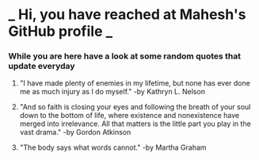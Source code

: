 # **_ Hi, you have reached at Mahesh's GitHub profile _**


### While you are here have a look at some random quotes that update everyday

<!-- BLOG-POST-LIST:START -->
 1.  "I have made plenty of enemies in my lifetime, but none has ever done me as much injury as I do myself." 
       -by Kathryn L. Nelson 

 2.  "And so faith is closing your eyes and following the breath of your soul down to the bottom of life, where existence and nonexistence have merged into irrelevance. All that matters is the little part you play in the vast drama." 
       -by Gordon Atkinson 

 3.  "The body says what words cannot." 
       -by Martha Graham 
<!-- BLOG-POST-LIST:END -->

<!--


- 🌱 I’m currently learning the things that I don't know.
- 💬 About me? ...
I am INFJ-A, most of the time. Having a discussion about human psychology, count me in. Apart from that I am interested in Science, The Universe, and all other super cool stuff including UFO/UAPs
- 📫 Wanna reach me?: You can ping me at any of the socials that you find at this page. I am not super active, but I will reply if I see your message.
- 😄 Pronouns: He would be fine
- ⚡ Fun fact: Did you know that the center of the Donut is 100% fat free
-->
